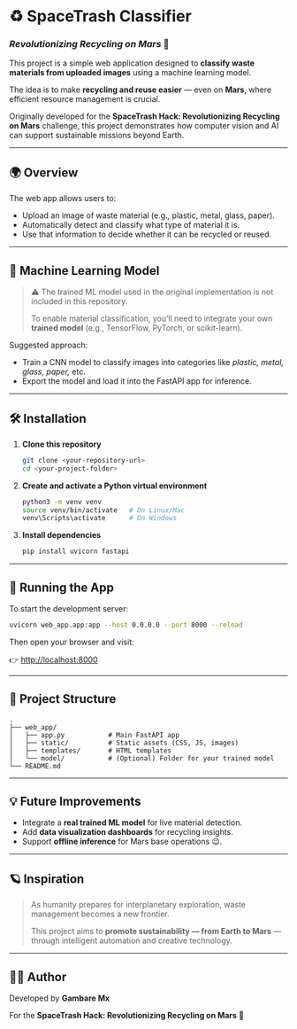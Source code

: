 # ♻️ SpaceTrash Classifier

### *Revolutionizing Recycling on Mars* 🚀

This project is a simple web application designed to **classify waste materials from uploaded images** using a machine learning model.

The idea is to make **recycling and reuse easier** — even on **Mars**, where efficient resource management is crucial.

Originally developed for the **SpaceTrash Hack: Revolutionizing Recycling on Mars** challenge, this project demonstrates how computer vision and AI can support sustainable missions beyond Earth.

---

## 🌍 Overview

The web app allows users to:

- Upload an image of waste material (e.g., plastic, metal, glass, paper).
- Automatically detect and classify what type of material it is.
- Use that information to decide whether it can be recycled or reused.

---

## 🧠 Machine Learning Model

> ⚠️ The trained ML model used in the original implementation is not included in this repository.
> 
> 
> To enable material classification, you’ll need to integrate your own **trained model** (e.g., TensorFlow, PyTorch, or scikit-learn).
> 

Suggested approach:

- Train a CNN model to classify images into categories like *plastic, metal, glass, paper,* etc.
- Export the model and load it into the FastAPI app for inference.

---

## 🛠️ Installation

1. **Clone this repository**
    
    ```bash
    git clone <your-repository-url>
    cd <your-project-folder>
    
    ```
    
2. **Create and activate a Python virtual environment**
    
    ```bash
    python3 -m venv venv
    source venv/bin/activate   # On Linux/Mac
    venv\Scripts\activate      # On Windows
    
    ```
    
3. **Install dependencies**
    
    ```bash
    pip install uvicorn fastapi
    
    ```
    

---

## 🚀 Running the App

To start the development server:

```bash
uvicorn web_app.app:app --host 0.0.0.0 --port 8000 --reload

```

Then open your browser and visit:

👉 [http://localhost:8000](http://localhost:8000/)

---

## 🧩 Project Structure

```
.
├── web_app/
│   ├── app.py           # Main FastAPI app
│   ├── static/          # Static assets (CSS, JS, images)
│   ├── templates/       # HTML templates
│   └── model/           # (Optional) Folder for your trained model
└── README.md

```

---

## 💡 Future Improvements

- Integrate a **real trained ML model** for live material detection.
- Add **data visualization dashboards** for recycling insights.
- Support **offline inference** for Mars base operations 😉.

---

## 🪐 Inspiration

> As humanity prepares for interplanetary exploration, waste management becomes a new frontier.
> 
> 
> This project aims to **promote sustainability — from Earth to Mars** — through intelligent automation and creative technology.
> 

---

## 🧑‍🚀 Author

Developed by **Gambare Mx**

For the **SpaceTrash Hack: Revolutionizing Recycling on Mars** 🚀

